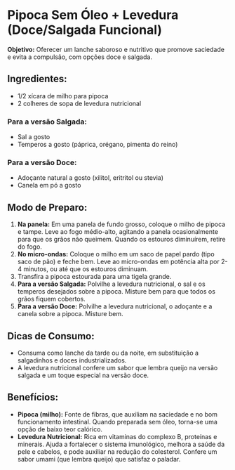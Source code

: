 # Pipoca Sem Óleo + Levedura (Doce/Salgada Funcional)

**Objetivo:** Oferecer um lanche saboroso e nutritivo que promove saciedade e evita a compulsão, com opções doce e salgada.

## Ingredientes:
- 1/2 xícara de milho para pipoca
- 2 colheres de sopa de levedura nutricional

### Para a versão Salgada:
- Sal a gosto
- Temperos a gosto (páprica, orégano, pimenta do reino)

### Para a versão Doce:
- Adoçante natural a gosto (xilitol, eritritol ou stevia)
- Canela em pó a gosto

## Modo de Preparo:
1. **Na panela:** Em uma panela de fundo grosso, coloque o milho de pipoca e tampe. Leve ao fogo médio-alto, agitando a panela ocasionalmente para que os grãos não queimem. Quando os estouros diminuírem, retire do fogo.
2. **No micro-ondas:** Coloque o milho em um saco de papel pardo (tipo saco de pão) e feche bem. Leve ao micro-ondas em potência alta por 2-4 minutos, ou até que os estouros diminuam.
3. Transfira a pipoca estourada para uma tigela grande.
4. **Para a versão Salgada:** Polvilhe a levedura nutricional, o sal e os temperos desejados sobre a pipoca. Misture bem para que todos os grãos fiquem cobertos.
5. **Para a versão Doce:** Polvilhe a levedura nutricional, o adoçante e a canela sobre a pipoca. Misture bem.

## Dicas de Consumo:
- Consuma como lanche da tarde ou da noite, em substituição a salgadinhos e doces industrializados.
- A levedura nutricional confere um sabor que lembra queijo na versão salgada e um toque especial na versão doce.

## Benefícios:
- **Pipoca (milho):** Fonte de fibras, que auxiliam na saciedade e no bom funcionamento intestinal. Quando preparada sem óleo, torna-se uma opção de baixo teor calórico.
- **Levedura Nutricional:** Rica em vitaminas do complexo B, proteínas e minerais. Ajuda a fortalecer o sistema imunológico, melhora a saúde da pele e cabelos, e pode auxiliar na redução do colesterol. Confere um sabor umami (que lembra queijo) que satisfaz o paladar.

